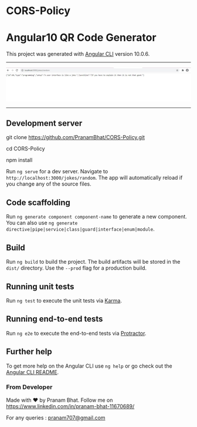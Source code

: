 # CORS-Policy

# Angular10 QR Code Generator

This project was generated with [Angular CLI](https://github.com/angular/angular-cli) version 10.0.6.

-----------------------------------------------------------------------------------------------------

<img src="/screenshots/CORS-Policy.JPG" />

-----------------------------------------------------------------------------------------------------

## Development server

git clone https://github.com/PranamBhat/CORS-Policy.git

cd CORS-Policy

npm install

Run `ng serve` for a dev server. Navigate to `http://localhost:3000/jokes/random`. The app will automatically reload if you change any of the source files.

## Code scaffolding

Run `ng generate component component-name` to generate a new component. You can also use `ng generate directive|pipe|service|class|guard|interface|enum|module`.

## Build

Run `ng build` to build the project. The build artifacts will be stored in the `dist/` directory. Use the `--prod` flag for a production build.

## Running unit tests

Run `ng test` to execute the unit tests via [Karma](https://karma-runner.github.io).

## Running end-to-end tests

Run `ng e2e` to execute the end-to-end tests via [Protractor](http://www.protractortest.org/).

## Further help

To get more help on the Angular CLI use `ng help` or go check out the [Angular CLI README](https://github.com/angular/angular-cli/blob/master/README.md).

### From Developer

Made with :heart: by Pranam Bhat. Follow me on https://www.linkedin.com/in/pranam-bhat-11670689/

For any queries : pranam707@gmail.com

